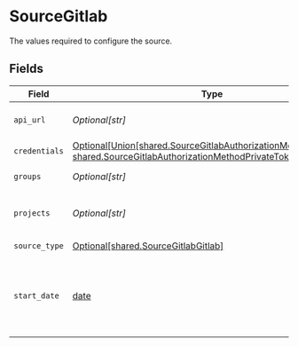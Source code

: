 # SourceGitlab

The values required to configure the source.


## Fields

| Field                                                                                                                                                                            | Type                                                                                                                                                                             | Required                                                                                                                                                                         | Description                                                                                                                                                                      | Example                                                                                                                                                                          |
| -------------------------------------------------------------------------------------------------------------------------------------------------------------------------------- | -------------------------------------------------------------------------------------------------------------------------------------------------------------------------------- | -------------------------------------------------------------------------------------------------------------------------------------------------------------------------------- | -------------------------------------------------------------------------------------------------------------------------------------------------------------------------------- | -------------------------------------------------------------------------------------------------------------------------------------------------------------------------------- |
| `api_url`                                                                                                                                                                        | *Optional[str]*                                                                                                                                                                  | :heavy_minus_sign:                                                                                                                                                               | Please enter your basic URL from GitLab instance.                                                                                                                                | gitlab.com                                                                                                                                                                       |
| `credentials`                                                                                                                                                                    | [Optional[Union[shared.SourceGitlabAuthorizationMethodOAuth20, shared.SourceGitlabAuthorizationMethodPrivateToken]]](undefined/models/shared/sourcegitlabauthorizationmethod.md) | :heavy_check_mark:                                                                                                                                                               | N/A                                                                                                                                                                              |                                                                                                                                                                                  |
| `groups`                                                                                                                                                                         | *Optional[str]*                                                                                                                                                                  | :heavy_minus_sign:                                                                                                                                                               | Space-delimited list of groups. e.g. airbyte.io.                                                                                                                                 | airbyte.io                                                                                                                                                                       |
| `projects`                                                                                                                                                                       | *Optional[str]*                                                                                                                                                                  | :heavy_minus_sign:                                                                                                                                                               | Space-delimited list of projects. e.g. airbyte.io/documentation meltano/tap-gitlab.                                                                                              | airbyte.io/documentation                                                                                                                                                         |
| `source_type`                                                                                                                                                                    | [Optional[shared.SourceGitlabGitlab]](undefined/models/shared/sourcegitlabgitlab.md)                                                                                             | :heavy_check_mark:                                                                                                                                                               | N/A                                                                                                                                                                              |                                                                                                                                                                                  |
| `start_date`                                                                                                                                                                     | [date](https://docs.python.org/3/library/datetime.html#date-objects)                                                                                                             | :heavy_check_mark:                                                                                                                                                               | The date from which you'd like to replicate data for GitLab API, in the format YYYY-MM-DDT00:00:00Z. All data generated after this date will be replicated.                      | 2021-03-01T00:00:00Z                                                                                                                                                             |